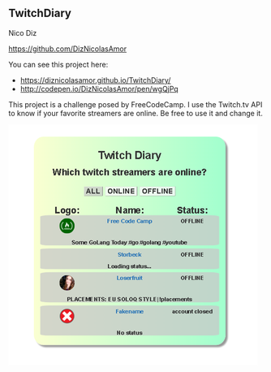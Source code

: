 ## TwitchDiary ## 

Nico Diz

https://github.com/DizNicolasAmor

You can see this project here: 
- https://diznicolasamor.github.io/TwitchDiary/
- http://codepen.io/DizNicolasAmor/pen/wgQjPq

This project is a challenge posed by FreeCodeCamp. I use the Twitch.tv API to know if your favorite streamers are online. Be free to use it and change it. 

![twitchReadme](/images/twitchReadme.png?raw=true)
